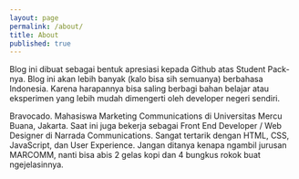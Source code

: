 ```yaml
---
layout: page
permalink: /about/
title: About
published: true
---
```


Blog ini dibuat sebagai bentuk apresiasi kepada Github atas Student Pack-nya. Blog ini akan lebih banyak (kalo bisa sih semuanya) berbahasa Indonesia. Karena harapannya bisa saling berbagi bahan belajar atau eksperimen yang lebih mudah dimengerti oleh developer negeri sendiri.

Bravocado. Mahasiswa Marketing Communications di Universitas Mercu Buana, Jakarta. Saat ini juga bekerja sebagai Front End Developer / Web Designer di Narrada Communications. Sangat tertarik dengan HTML, CSS, JavaScript, dan User Experience. Jangan ditanya kenapa ngambil jurusan MARCOMM, nanti bisa abis 2 gelas kopi dan 4 bungkus rokok buat ngejelasinnya.